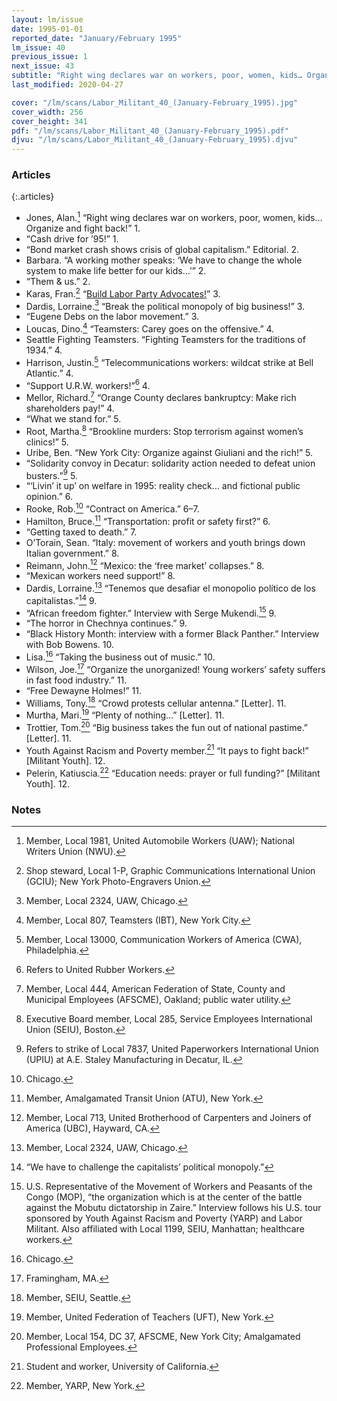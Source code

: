 ```yaml
---
layout: lm/issue
date: 1995-01-01
reported_date: "January/February 1995"
lm_issue: 40
previous_issue: 1
next_issue: 43
subtitle: "Right wing declares war on workers, poor, women, kids… Organize and fight back!"
last_modified: 2020-04-27

cover: "/lm/scans/Labor_Militant_40_(January-February_1995).jpg"
cover_width: 256
cover_height: 341
pdf: "/lm/scans/Labor_Militant_40_(January-February_1995).pdf"
djvu: "/lm/scans/Labor_Militant_40_(January-February_1995).djvu"
---
```


### Articles

{:.articles}
* Jones, Alan.[^1] “Right wing declares war on workers, poor, women, kids… Organize and fight back!” 1.
* “Cash drive for ’95!” 1.
* “Bond market crash shows crisis of global capitalism.” Editorial. 2.
* Barbara. “A working mother speaks: ‘We have to change the whole system to make life better for our kids…’” 2.
* “Them & us.” 2.
* Karas, Fran.[^2] “[Build Labor Party Advocates!](build-labor-party-advocates/)” 3.
* Dardis, Lorraine.[^3] “Break the political monopoly of big business!” 3.
* “Eugene Debs on the labor movement.” 3.
* Loucas, Dino.[^4] “Teamsters: Carey goes on the offensive.” 4.
* Seattle Fighting Teamsters. “Fighting Teamsters for the traditions of 1934.” 4.
* Harrison, Justin.[^5] “Telecommunications workers: wildcat strike at Bell Atlantic.” 4.
* “Support U.R.W. workers!”[^6] 4.
* Mellor, Richard.[^7] “Orange County declares bankruptcy: Make rich shareholders pay!” 4.
* “What we stand for.” 5.
* Root, Martha.[^8] “Brookline murders: Stop terrorism against women’s clinics!” 5.
* Uribe, Ben. “New York City: Organize against Giuliani and the rich!” 5.
* “Solidarity convoy in Decatur: solidarity action needed to defeat union busters.”[^9] 5.
* “‘Livin’ it up’ on welfare in 1995: reality check… and fictional public opinion.” 6.
* Rooke, Rob.[^10] “Contract on America.” 6–7.
* Hamilton, Bruce.[^11] “Transportation: profit or safety first?” 6.
* “Getting taxed to death.” 7.
* O’Torain, Sean. “Italy: movement of workers and youth brings down Italian government.” 8.
* Reimann, John.[^12] “Mexico: the ‘free market’ collapses.” 8.
* “Mexican workers need support!” 8.
* Dardis, Lorraine.[^3] <span lang="es">“Tenemos que desafiar el monopolio político de los capitalistas.”</span>[^13] 9.
* “African freedom fighter.” Interview with Serge Mukendi.[^14] 9.
* “The horror in Chechnya continues.” 9.
* “Black History Month: interview with a former Black Panther.” Interview with Bob Bowens. 10.
* Lisa.[^15] “Taking the business out of music.” 10.
* Wilson, Joe.[^16] “Organize the unorganized! Young workers’ safety suffers in fast food industry.” 11.
* “Free Dewayne Holmes!” 11.
* Williams, Tony.[^17] “Crowd protests cellular antenna.” [Letter]. 11.
* Murtha, Mari.[^18] “Plenty of nothing…” [Letter]. 11.
* Trottier, Tom.[^19] “Big business takes the fun out of national pastime.” [Letter]. 11.
* Youth Against Racism and Poverty member.[^20] “It pays to fight back!” [Militant Youth]. 12.
* Pelerin, Katiuscia.[^21] “Education needs: prayer or full funding?” [Militant Youth]. 12.

### Notes

[^1]: Member, Local 1981, United Automobile Workers (<abbr>UAW</abbr>); National Writers Union (<abbr>NWU</abbr>).
[^2]: Shop steward, Local 1-P, Graphic Communications International Union (<abbr>GCIU</abbr>); New York Photo-Engravers Union.
[^3]: Member, Local 2324, <abbr>UAW</abbr>, Chicago.
[^4]: Member, Local 807, Teamsters (<abbr>IBT</abbr>), New York City.
[^5]: Member, Local 13000, Communication Workers of America (<abbr>CWA</abbr>), Philadelphia.
[^6]: Refers to United Rubber Workers.
[^7]: Member, Local 444, American Federation of State, County and Municipal Employees (<abbr>AFSCME</abbr>), Oakland; public water utility.
[^8]: Executive Board member, Local 285, Service Employees International Union (<abbr>SEIU</abbr>), Boston.
[^9]: Refers to strike of Local 7837, United Paperworkers International Union (<abbr>UPIU</abbr>) at A.E. Staley Manufacturing in Decatur, IL.
[^10]: Chicago.
[^11]: Member, Amalgamated Transit Union (<abbr>ATU</abbr>), New York.
[^12]: Member, Local 713, United Brotherhood of Carpenters and Joiners of America (<abbr>UBC</abbr>), Hayward, CA.
[^13]: “We have to challenge the capitalists’ political monopoly.”
[^14]: U.S. Representative of the Movement of Workers and Peasants of the Congo (<abbr>MOP</abbr>), “the organization which is at the center of the battle against the Mobutu dictatorship in Zaire.” Interview follows his U.S. tour sponsored by Youth Against Racism and Poverty (<abbr>YARP</abbr>) and Labor Militant. Also affiliated with Local 1199, <abbr>SEIU</abbr>, Manhattan; healthcare workers.
[^15]: Chicago.
[^16]: Framingham, MA.
[^17]: Member, <abbr>SEIU</abbr>, Seattle.
[^18]: Member, United Federation of Teachers (<abbr>UFT</abbr>), New York.
[^19]: Member, Local 154, DC 37, <abbr>AFSCME</abbr>, New York City; Amalgamated Professional Employees.
[^20]: Student and worker, University of California.
[^21]: Member, <abbr>YARP</abbr>, New York.